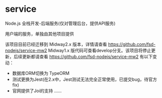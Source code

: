 # service
Node.js 全栈开发-后端服务(仅对管理后台，提供API服务)

用户端的服务，单独由其他项目提供

该项目目前已经迁移到 Midway2.x 版本，详情请查看 https://github.com/fsd-nodejs/service-mw2
Midway1.x 版代码可查看develop分支。该项目将停止更新，后续更新都请查看 https://github.com/fsd-nodejs/service-mw2
有以下变动：
- 数据库ORM切换为 TypeORM
- 测试更换为Jest(在2.x中，Jest测试无法完全正常使用，已提交bug，待官方fix)
- 官网提供了Joi的支持
......
